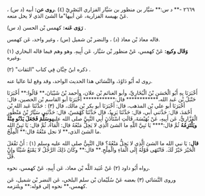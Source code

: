 ٢٦٦٩ -** د س:** سَيَّار بن منظور بن سَيَّار الفزاري البَصْرِيّ (٤) .**روى عن:** أبيه (د س) ، عَنْ بهيسة الفزارية، عَن أبيها"ما الشئ الذي لا يحل منعه.

**رَوَى عَنه:** كهمس بْن الحسن (د س) .

قاله معاذ بْن معاذ (د) ، والنضر بْن شميل (س) ، وغير واحد، عَن كهمس.

**وَقَال وكيع:** عَنْ كهمس، عَنْ منظور بْن سَيَّار، عَن أَبِيهِ. وهو وهم فيما قاله البخاري (١) وغيره.

ذكره ابنُ حِبَّان فِي كتاب "الثقات" (٢) .

روى له أَبُو دَاوُدَ، والنَّسَائي هذا الحديث الواحد، وقد وقع لنا عاليا عنه.

أَخْبَرَنَا بِهِ أَبُو الْحَسَنِ بْنُ الْبُخَارِيِّ، وأبو الغنائم بْن علان، وأحمد بْنُ شَيْبَانَ،** قَالُوا:** أَخْبَرَنَا حَنْبَلُ بْن عَبد الله،************ قال:************ أَخْبَرَنَا أبو القاسم بْن الحصين، قال: أَخْبَرَنَا أبو علي بْن المذهب، قال: أَخْبَرَنَا أبو بكر بْن مالك، قال (٣) : حَدَّثَنَا عَبد الله بْن أَحْمَدَ، قال: حَدَّثني أبي، قال: حَدَّثَنَا يَزِيدُ، قال حَدَّثَنَا كَهْمَسٌ، قال: حَدَّثَنِي سَيَّارُ بْنُ مَنْظُورٍ الْفَزَّارِيُّ، عَن أَبِيهِ، عَنْ بُهَيْسَةَ، قَالَتِ اسْتَأْذَنَ أَبِي النَّبِيَّ صلى الله عليه**وسَلَّمَ فَجَعَلَ يَدْنُو مِنْهُ ويَلْتَزِمُهُ** ثُمَّ قال:**** يَا نَبِيَّ اللَّهِ ما الشئ الَّذِي لا يَحِلُّ مَنْعُهُ قال: الْمَاءُ، ثُمَّ قال: يَا نَبِيَّ الله ما الشئ الذي،** لا نجل مَنْعُهُ قال:** الْمِلْحُ.

**قال:** يَا نبي الله ما الشئ الَّذِي لا يَحِلُّ مَنْعُهُ؟ قال النَّبِيُّ صلى الله عليه وسلم (١) : أَنْ تَفْعَلَ الْخَيْرَ خَيْرٌ لَكَ. فَانْتَهَى قَوْلُهُ إِلَى الْمَاءِ والْمِلْحِ.** قال:** وكَانَ ذَلِكَ الرَّجُلُ لا يَمْنَعُ شَيْئًا وإِنْ قَلَّ.

رواه أَبُو داود (٢) عَنْ عُبَيد اللَّه بْن معاذ، عَن أَبِيهِ، عَنْ كهمس، نحوه.

وروى النَّسَائي (٣) بعضه عَنْ سُلَيْمان بْن سلم البلخي، عَن النضر بْن شميل، عَن كهمس،** نحوه إلى قوله:** ويلتزمه.